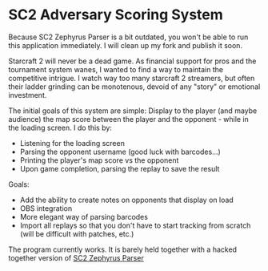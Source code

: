 # SC2 Adversary Scoring System #

Because SC2 Zephyrus Parser is a bit outdated, you won't be able to run this application immediately.
I will clean up my fork and publish it soon.

Starcraft 2 will never be a dead game.
As financial support for pros and the tournament system wanes, I wanted to find a way to maintain the competitive intrigue.
I watch way too many starcraft 2 streamers, but often their ladder grinding can be monotenous, devoid of any "story" or emotional investment.

The initial goals of this system are simple: Display to the player (and maybe audience) the map score between the player and the opponent - while in the loading screen.
I do this by:
- Listening for the loading screen
- Parsing the opponent username (good luck with barcodes...)
- Printing the player's map score vs the opponent
- Upon game completion, parsing the replay to save the result

Goals:
- Add the ability to create notes on opponents that display on load
- OBS integration
- More elegant way of parsing barcodes
- Import all replays so that you don't have to start tracking from scratch (will be difficult with patches, etc.)

The program currently works. It is barely held together with a hacked together version of [SC2 Zephyrus Parser](https://github.com/ZephyrBlu/zephyrus-sc2-parser)
